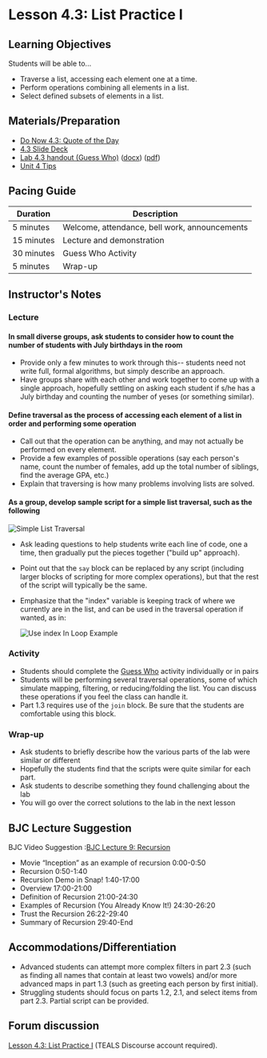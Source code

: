 # Lesson 4.3: List Practice I

## Learning Objectives

Students will be able to...

* Traverse a list, accessing each element one at a time.
* Perform operations combining all elements in a list.
* Select defined subsets of elements in a list.

## Materials/Preparation

* [Do Now 4.3: Quote of the Day](do_now_43.md)
* [4.3 Slide Deck](https://github.com/TEALSK12/introduction-to-computer-science/raw/master/slidedecks/TEALS%20SNAP%204.3.pptx)
* [Lab 4.3 handout (Guess Who)](lab_43.md) ([docx](https://github.com/TEALSK12/introduction-to-computer-science/raw/master/Unit%204%20Word/Lab%204.3%20Guess%20Who.docx)) ([pdf](https://github.com/TEALSK12/introduction-to-computer-science/raw/master/Unit%204%20PDF/Lab%204.3%20Guess%20Who.pdf))
* [Unit 4 Tips](unit_4_tips.md)

## Pacing Guide

| Duration   | Description                                   |
| ---------- | --------------------------------------------- |
| 5 minutes  | Welcome, attendance, bell work, announcements |
| 15 minutes | Lecture and demonstration                     |
| 30 minutes | Guess Who Activity                            |
| 5 minutes  | Wrap-up                                       |

## Instructor's Notes

### Lecture

#### In small diverse groups, ask students to consider how to count the number of students with July birthdays in the room

* Provide only a few minutes to work through this-- students need not write full, formal algorithms, but simply describe an approach.
* Have groups share with each other and work together to come up with a single approach, hopefully settling on asking each student if s/he has a July birthday and counting the number of yeses (or something similar).

#### Define **traversal** as the process of accessing each element of a list in order and performing some operation

* Call out that the operation can be anything, and may not actually be performed on every element.
* Provide a few examples of possible operations (say each person's name, count the number of females, add up the total number of siblings, find the average GPA, etc.)
* Explain that traversing is how many problems involving lists are solved.

#### As a group, develop sample script for a simple list traversal, such as the following

![Simple List Traversal](simpleListTraversal.png)

* Ask leading questions to help students write each line of code, one a time, then gradually put the pieces together ("build up" approach).
* Point out that the `say` block can be replaced by any script (including larger blocks of scripting for more complex operations), but that the rest of the script will typically be the same.
* Emphasize that the "index" variable is keeping track of where we currently are in the list, and can be used in the traversal operation if wanted, as in:

  ![Use index In Loop Example](useIndexInLoop.png)

### Activity

* Students should complete the [Guess Who](lab_43.md) activity individually or in pairs
* Students will be performing several traversal operations, some of which simulate mapping, filtering, or reducing/folding the list.  You can discuss these operations if you feel the class can handle it.
* Part 1.3 requires use of the `join` block. Be sure that the students are comfortable using this block.

### Wrap-up

* Ask students to briefly describe how the various parts of the lab were similar or different
* Hopefully the students find that the scripts were quite similar for each part.
* Ask students to describe something they found challenging about the lab
* You will go over the correct solutions to the lab in the next lesson

## BJC Lecture Suggestion

BJC Video Suggestion :[BJC Lecture 9: Recursion](https://www.youtube.com/watch?v=JKn3nsfzBdA)

* Movie “Inception” as an example of recursion 0:00-0:50
* Recursion 0:50-1:40
* Recursion Demo in Snap! 1:40-17:00
* Overview 17:00-21:00
* Definition of Recursion 21:00-24:30
* Examples of Recursion (You Already Know It!) 24:30-26:20
* Trust the Recursion 26:22-29:40
* Summary of Recursion 29:40-End

## Accommodations/Differentiation

* Advanced students can attempt more complex filters in part 2.3 (such as finding all names that contain at least two vowels) and/or more advanced maps in part 1.3 (such as greeting each person by first initial).
* Struggling students should focus on parts 1.2, 2.1, and select items from part 2.3.  Partial script can be provided.

## Forum discussion

[Lesson 4.3: List Practice I](http://forums.tealsk12.org/c/intro-unit-4-lists/lesson-4-3-list-practice-i) (TEALS Discourse account required).
